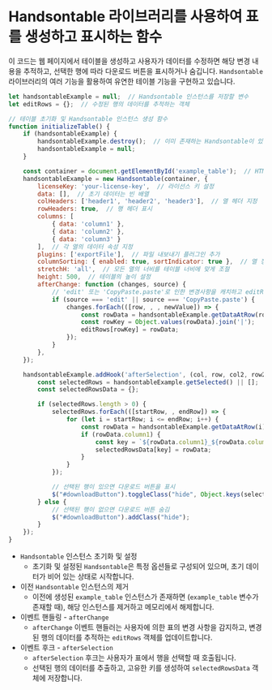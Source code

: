 # Handsontable 라이브러리를 사용하여 표를 생성하고 표시하는 함수

이 코드는 웹 페이지에서 테이블을 생성하고 사용자가 데이터를 수정하면 해당 변경 내용을 추적하고, 선택한 행에 따라 다운로드 버튼을 표시하거나 숨깁니다. `Handsontable` 라이브러리의 여러 기능을 활용하여 유연한 테이블 기능을 구현하고 있습니다.

```js
let handsontableExample = null;  // Handsontable 인스턴스를 저장할 변수
let editRows = {};  // 수정된 행의 데이터를 추적하는 객체

// 테이블 초기화 및 Handsontable 인스턴스 생성 함수
function initializeTable() {
    if (handsontableExample) {
        handsontableExample.destroy();  // 이미 존재하는 Handsontable이 있다면 파괴
        handsontableExample = null;
    }

    const container = document.getElementById('example_table');  // HTML 요소에서 테이블 컨테이너 가져오기
    handsontableExample = new Handsontable(container, {
        licenseKey: 'your-license-key',  // 라이선스 키 설정
        data: [],  // 초기 데이터는 빈 배열
        colHeaders: ['header1', 'header2', 'header3'],  // 열 헤더 지정
        rowHeaders: true,  // 행 헤더 표시
        columns: [
            { data: 'column1' },
            { data: 'column2' },
            { data: 'column3' }
        ],  // 각 열의 데이터 속성 지정
        plugins: ['exportFile'],  // 파일 내보내기 플러그인 추가
        columnSorting: { enabled: true, sortIndicator: true },  // 열 정렬 활성화
        stretchH: 'all',  // 모든 열의 너비를 테이블 너비에 맞게 조절
        height: 500,  // 테이블의 높이 설정
        afterChange: function (changes, source) {
            // 'edit' 또는 'CopyPaste.paste'로 인한 변경사항을 캐치하고 editRows 객체를 업데이트
            if (source === 'edit' || source === 'CopyPaste.paste') {
                changes.forEach(([row, , , newValue]) => {
                    const rowData = handsontableExample.getDataAtRow(row);
                    const rowKey = Object.values(rowData).join('|');
                    editRows[rowKey] = rowData;
                });
            }
        },
    });

    handsontableExample.addHook('afterSelection', (col, row, col2, row2) => {
        const selectedRows = handsontableExample.getSelected() || [];
        const selectedRowsData = {};

        if (selectedRows.length > 0) {
            selectedRows.forEach(([startRow, , endRow]) => {
                for (let i = startRow; i <= endRow; i++) {
                    const rowData = handsontableExample.getDataAtRow(i) || {};
                    if (rowData.column1) {
                        const key = `${rowData.column1}_${rowData.column2}_${rowData.column3}`;
                        selectedRowsData[key] = rowData;
                    }
                }
            });

            // 선택된 행이 있으면 다운로드 버튼을 표시
            $("#downloadButton").toggleClass("hide", Object.keys(selectedRowsData).length === 0);
        } else {
            // 선택된 행이 없으면 다운로드 버튼 숨김
            $("#downloadButton").addClass("hide");
        }
    });
}
```

- `Handsontable` 인스턴스 초기화 및 설정
  - 초기화 및 설정된 `Handsontable`은 특정 옵션들로 구성되어 있으며, 초기 데이터가 비어 있는 상태로 시작합니다.
- 이전 `Handsontable` 인스턴스의 제거
  - 이전에 생성된 `example_table` 인스턴스가 존재하면 (`example_table` 변수가 존재할 때), 해당 인스턴스를 제거하고 메모리에서 해제합니다.
- 이벤트 핸들링 - `afterChange`
  - `afterChange` 이벤트 핸들러는 사용자에 의한 표의 변경 사항을 감지하고, 변경된 행의 데이터를 추적하는 `editRows` 객체를 업데이트합니다.
- 이벤트 후크 - `afterSelection`
  - `afterSelection` 후크는 사용자가 표에서 행을 선택할 때 호출됩니다.
  - 선택된 행의 데이터를 추출하고, 고유한 키를 생성하여 `selectedRowsData` 객체에 저장합니다.
